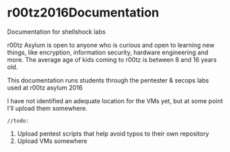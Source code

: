 # r00tz2016Documentation
Documentation for shellshock labs 

r00tz Asylum is open to anyone who is curious and open to learning new things, like encryption, information security, hardware engineering and more. The average age of kids coming to r00tz is between 8 and 16 years old.

This documentation runs students through the pentester & secops labs used at r00tz asylum 2016

I have not identified an adequate location for the VMs yet, but at some point I'll upload them somewhere. 

`//todo:`

1. Upload pentest scripts that help avoid typos to their own repository
2. Upload VMs somewhere
